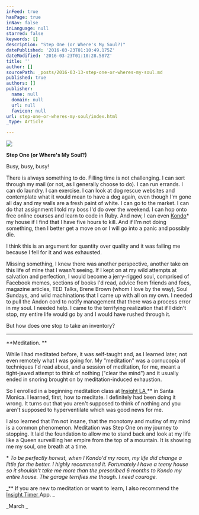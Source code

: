 ```yaml
---
inFeed: true
hasPage: true
inNav: false
inLanguage: null
starred: false
keywords: []
description: "Step One (or Where's My Soul?)"
datePublished: '2016-03-23T01:10:49.175Z'
dateModified: '2016-03-23T01:10:28.587Z'
title: ''
author: []
sourcePath: _posts/2016-03-13-step-one-or-wheres-my-soul.md
published: true
authors: []
publisher:
  name: null
  domain: null
  url: null
  favicon: null
url: step-one-or-wheres-my-soul/index.html
_type: Article

---
```

![](https://the-grid-user-content.s3-us-west-2.amazonaws.com/364e3441-d101-47cb-a76e-5c9691020d9c.jpg)

**Step One (or Where's My Soul?)**

Busy, busy, busy!

There
is always something to do. Filling time is not challenging. I can sort through my mail (or not, as I generally choose to do). I can run errands. I can do laundry. I can exercise. I can look at dog rescue websites and contemplate what it would mean to have a dog again, even though I'm gone all day and my walls are a fresh paint of white. I can go to the market. I can do that assignment I told my boss I'd do over the weekend. I can hop onto free online courses and learn to code in Ruby. And now, I can even [Kondo][0]\* my house if I find that I have five hours to kill. And if I'm not doing something, then I better get a move on or I will go into a panic and possibly die.

I think this is an
argument for quantity over quality and it was failing me because I fell for it and was exhausted.

Missing something, I knew there was another perspective, another take on this
life of mine that I wasn't seeing.  If I kept on at my wild attempts at
salvation and perfection, I would become a jerry-rigged soul, comprised of
Facebook memes, sections of books I'd read, advice from friends and foes,
magazine articles, TED Talks, Brene Brown (whom I love by the way), Soul Sundays, and wild machinations that I came up with all on
my own. I needed to pull the Andon cord to notify management that there was a process error in my soul.  I needed help. I came to the terrifying realization that if I didn't stop, my entire life
would go by and I would have rushed through it. 

But how does one stop to take an inventory? 

****

**Meditation. **

While I had meditated
before, it was self-taught and, as I learned later, not even remotely what I was going
for.  My "meditation" was a cornucopia of techniques I'd read
about, and a session of meditation, for me, meant a tight-jawed attempt to think
of nothing ("clear the mind") and it usually ended in snoring brought
on by meditation-induced exhaustion.  

So I
enrolled in a beginning meditation class at [Insight LA ][1]\*\* in Santa Monica. I learned, first, how to meditate. I definitely had been doing it wrong. It turns out that you aren't supposed to
think of nothing and you aren't supposed to hyperventilate which was good news for me.

I also
learned that I'm not insane, that the monotony and mutiny of my mind is a
common phenomenon. Meditation was Step One on my journey to
stopping. It laid the foundation to allow me to stand back and look at my life like a Queen surveilling her empire from the top of a mountain. It is showing me my soul, one breath at a time.

\* _To
be perfectly honest, when I Kondo'd my room, my life did change a little for
the better. I highly recommend it.
Fortunately I have a teeny house so it shouldn't take me more than the
prescribed 6 months to Kondo my entire house. The garage terrifies me though. I need courage._

_\*\* If you are new to meditation or want to learn, I also recommend the [Insight Timer ][2]App.  _

_March _

[][3]

[0]: http://tidyingup.com/
[1]: insightla.org
[2]: https://insighttimer.com/
[3]: https://www.insightla.org/